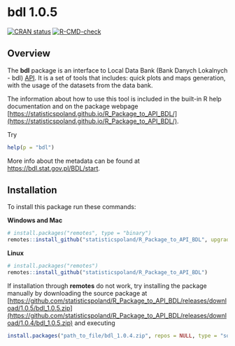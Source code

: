 # bdl 1.0.5

<!-- badges: start -->
[![CRAN status](https://www.r-pkg.org/badges/version/bdl)](https://CRAN.R-project.org/package=bdl)
[![R-CMD-check](https://github.com/statisticspoland/R_Package_to_API_BDL/workflows/R-CMD-check/badge.svg)](https://github.com/statisticspoland/R_Package_to_API_BDL/actions)
<!-- badges: end -->

## Overview

The **bdl** package is an interface to Local Data Bank (Bank Danych Lokalnych - bdl) 
[API](https://api.stat.gov.pl/Home/BdlApi).
It is a set of tools that includes: quick plots and maps generation, with the usage of the datasets from the data bank. 

The information about how to use this tool is included in the built-in R help documentation and on the package webpage [https://statisticspoland.github.io/R_Package_to_API_BDL/](https://statisticspoland.github.io/R_Package_to_API_BDL/). 

Try

```r
help(p = "bdl")
```

More info about the metadata can be found at https://bdl.stat.gov.pl/BDL/start.

## Installation

To install this package run these commands:

**Windows and Mac**

```r
# install.packages("remotes", type = "binary")
remotes::install_github("statisticspoland/R_Package_to_API_BDL", upgrade = "always", type = "binary")
```

**Linux**

```r
# install.packages("remotes")
remotes::install_github("statisticspoland/R_Package_to_API_BDL")
```

If installation through **remotes** do not work, try installing the package manually by 
downloading the source package at [https://github.com/statisticspoland/R_Package_to_API_BDL/releases/download/1.0.5/bdl_1.0.5.zip](https://github.com/statisticspoland/R_Package_to_API_BDL/releases/download/1.0.4/bdl_1.0.5.zip) and executing

```r
install.packages("path_to_file/bdl_1.0.4.zip", repos = NULL, type = "source")
```
